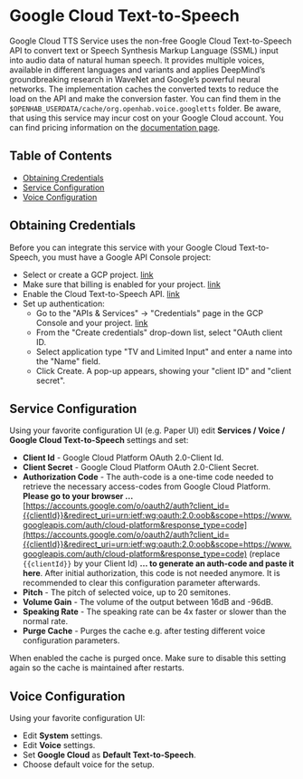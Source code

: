 # Google Cloud Text-to-Speech

Google Cloud TTS Service uses the non-free Google Cloud Text-to-Speech API to convert text or Speech Synthesis Markup Language (SSML) input into audio data of natural human speech. 
It provides multiple voices, available in different languages and variants and applies DeepMind’s groundbreaking research in WaveNet and Google’s powerful neural networks. 
The implementation caches the converted texts to reduce the load on the API and make the conversion faster.
You can find them in the `$OPENHAB_USERDATA/cache/org.openhab.voice.googletts` folder.
Be aware, that using this service may incur cost on your Google Cloud account.
You can find pricing information on the [documentation page](https://cloud.google.com/text-to-speech/#pricing-summary).

## Table of Contents

<!-- MarkdownTOC -->

* [Obtaining Credentials](#obtaining-credentials)
* [Service Configuration](#service-configuration)
* [Voice Configuration](#voice-configuration)

<!-- /MarkdownTOC -->

## Obtaining Credentials

Before you can integrate this service with your Google Cloud Text-to-Speech, you must have a Google API Console project:

* Select or create a GCP project. [link](https://console.cloud.google.com/cloud-resource-manager)
* Make sure that billing is enabled for your project. [link](https://cloud.google.com/billing/docs/how-to/modify-project)
* Enable the Cloud Text-to-Speech API. [link](https://console.cloud.google.com/apis/dashboard)
* Set up authentication:
  * Go to the "APIs & Services" -> "Credentials" page in the GCP Console and your project. [link](https://console.cloud.google.com/apis/credentials)
  * From the "Create credentials" drop-down list, select "OAuth client ID.
  * Select application type "TV and Limited Input" and enter a name into the "Name" field.
  * Click Create. A pop-up appears, showing your "client ID" and "client secret".

## Service Configuration

Using your favorite configuration UI (e.g. Paper UI) edit **Services / Voice / Google Cloud Text-to-Speech** settings and set:

* **Client Id** - Google Cloud Platform OAuth 2.0-Client Id.
* **Client Secret** - Google Cloud Platform OAuth 2.0-Client Secret.
* **Authorization Code** - The auth-code is a one-time code needed to retrieve the necessary access-codes from Google Cloud Platform.
**Please go to your browser ...**
[https://accounts.google.com/o/oauth2/auth?client_id={{clientId}}&redirect_uri=urn:ietf:wg:oauth:2.0:oob&scope=https://www.googleapis.com/auth/cloud-platform&response_type=code](https://accounts.google.com/o/oauth2/auth?client_id={{clientId}}&redirect_uri=urn:ietf:wg:oauth:2.0:oob&scope=https://www.googleapis.com/auth/cloud-platform&response_type=code) (replace `{{clientId}}` by your Client Id)
**... to generate an auth-code and paste it here**.
After initial authorization, this code is not needed anymore.
It is recommended to clear this configuration parameter afterwards.
* **Pitch** - The pitch of selected voice, up to 20 semitones.
* **Volume Gain** - The volume of the output between 16dB and -96dB.
* **Speaking Rate** - The speaking rate can be 4x faster or slower than the normal rate.
* **Purge Cache** - Purges the cache e.g. after testing different voice configuration parameters.

When enabled the cache is purged once.
Make sure to disable this setting again so the cache is maintained after restarts.

## Voice Configuration

Using your favorite configuration UI:

* Edit **System** settings.
* Edit **Voice** settings.
* Set **Google Cloud** as **Default Text-to-Speech**.
* Choose default voice for the setup.
